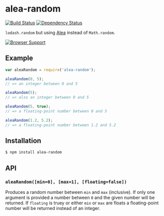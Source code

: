 # alea-random

[![Build Status](https://img.shields.io/travis/KenanY/alea-random.svg)](https://travis-ci.org/KenanY/alea-random)
[![Dependency Status](https://img.shields.io/gemnasium/KenanY/alea-random.svg)](https://gemnasium.com/KenanY/alea-random)

`lodash.random` but using [Alea](https://github.com/coverslide/node-alea)
instead of `Math.random`.

[![Browser Support](https://ci.testling.com/KenanY/alea-random.png)](https://ci.testling.com/KenanY/alea-random)

## Example

```js
var aleaRandom = require('alea-random');

aleaRandom(0, 5);
// => an integer between 0 and 5

aleaRandom(5);
// => also an integer between 0 and 5

aleaRandom(5, true);
// => a floating-point number between 0 and 5

aleaRandom(1.2, 5.2);
// => a floating-point number between 1.2 and 5.2
```

## Installation

``` bash
$ npm install alea-random
```

## API

### `aleaRandom([min=0], [max=1], [floating=false])`

Produces a random number between `min` and `max` (inclusive). If only one
argument is provided a number between `0` and the given number will be returned.
If `floating` is truey or either `min` or `max` are floats a floating-point
number will be returned instead of an integer.
